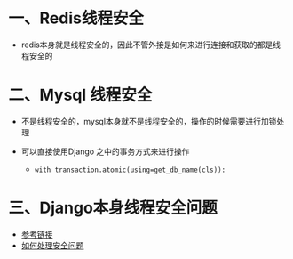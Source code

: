 # 一、Redis线程安全

- redis本身就是线程安全的，因此不管外接是如何来进行连接和获取的都是线程安全的

# 二、Mysql 线程安全

- 不是线程安全的，mysql本身就不是线程安全的，操作的时候需要进行加锁处理

- 可以直接使用Django 之中的事务方式来进行操作

  - ```
    with transaction.atomic(using=get_db_name(cls)):
    ```



# 三、Django本身线程安全问题

- [参考链接](https://blog.csdn.net/Coxhuang/article/details/89953619?ops_request_misc=%257B%2522request%255Fid%2522%253A%2522167522410716800217094976%2522%252C%2522scm%2522%253A%252220140713.130102334.pc%255Fall.%2522%257D&request_id=167522410716800217094976&biz_id=0&utm_medium=distribute.pc_search_result.none-task-blog-2~all~first_rank_ecpm_v1~rank_v31_ecpm-5-89953619-null-null.142^v72^insert_down2,201^v4^add_ask&utm_term=Django%20%E6%98%AF%E5%8D%95%E7%BA%BF%E7%A8%8B%EF%BC%9F&spm=1018.2226.3001.4187)
- [如何处理安全问题](https://blog.csdn.net/m0_37714245/article/details/82027543?ops_request_misc=&request_id=&biz_id=102&utm_term=Django%20%E5%A6%82%E4%BD%95%E5%A4%84%E7%90%86%E5%B9%B6%E5%8F%91%E5%AE%89%E5%85%A8%E9%97%AE%E9%A2%98%EF%BC%9F&utm_medium=distribute.pc_search_result.none-task-blog-2~all~sobaiduweb~default-0-82027543.142^v87^control_2,239^v2^insert_chatgpt&spm=1018.2226.3001.4187)

